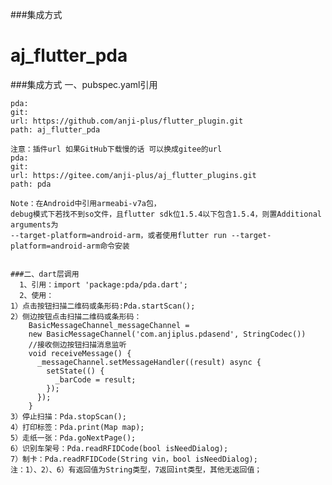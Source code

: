 ###集成方式
# aj_flutter_pda


###集成方式
一、pubspec.yaml引用

    pda:
    git:
    url: https://github.com/anji-plus/flutter_plugin.git
    path: aj_flutter_pda
    
    注意：插件url 如果GitHub下载慢的话 可以换成gitee的url
    pda:
    git:
    url: https://gitee.com/anji-plus/aj_flutter_plugins.git
    path: pda

    Note：在Android中引用armeabi-v7a包，
    debug模式下若找不到so文件，且flutter sdk位1.5.4以下包含1.5.4，则置Additional arguments为
    --target-platform=android-arm，或者使用flutter run --target-platform=android-arm命令安装

```

###二、dart层调用
  1、引用：import 'package:pda/pda.dart';
  2、使用：
1）点击按钮扫描二维码或条形码:Pda.startScan();
2）侧边按钮点击扫描二维码或条形码：
	BasicMessageChannel_messageChannel =
	new BasicMessageChannel('com.anjiplus.pdasend', StringCodec())
	//接收侧边按钮扫描消息监听
	void receiveMessage() {
	  _messageChannel.setMessageHandler((result) async {
		setState(() {
		  _barCode = result;
		});
	  });
	}
3）停止扫描：Pda.stopScan();
4）打印标签：Pda.print(Map map);
5）走纸一张：Pda.goNextPage();
6）识别车架号：Pda.readRFIDCode(bool isNeedDialog);
7）制卡：Pda.readRFIDCode(String vin，bool isNeedDialog);
注：1）、2）、6）有返回值为String类型，7返回int类型，其他无返回值；
```
